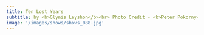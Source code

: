 ```yaml
---
title: Ten Lost Years
subtitle: by <b>Glynis Leyshon</b><br> Photo Credit - <b>Peter Pokorny</b></br>
image: '/images/shows/shows_088.jpg'
---
```

